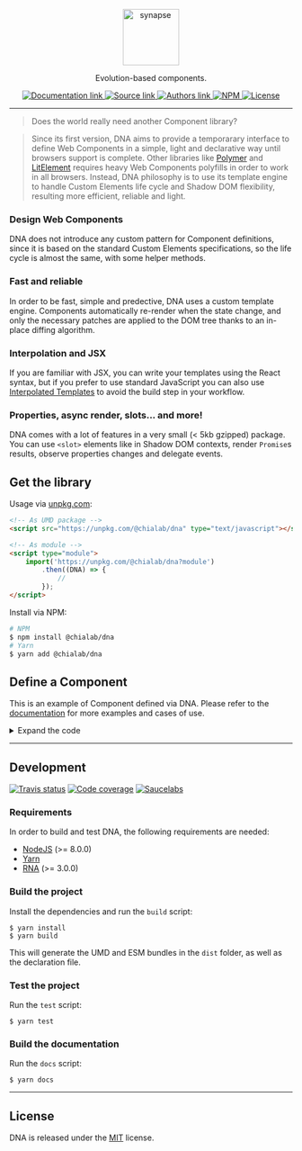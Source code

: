 <p align="center">
    <img alt="synapse" src="https://logos.chialab.io/@chialab/dna.svg" width="100">
</p>

<p align="center">
    Evolution-based components.
</p>

<p align="center">
    <a href="https://dna.chialab.io">
        <img alt="Documentation link" src="https://img.shields.io/badge/Docs-dna.chialab.io-lightgrey.svg?style=flat-square">
    </a>
    <a href="https://github.com/chialab/dna">
        <img alt="Source link" src="https://img.shields.io/badge/Source-GitHub-lightgrey.svg?style=flat-square">
    </a>
    <a href="https://www.chialab.it">
        <img alt="Authors link" src="https://img.shields.io/badge/Authors-Chialab-lightgrey.svg?style=flat-square">
    </a>
    <a href="https://www.npmjs.com/package/@chialab/dna">
        <img alt="NPM" src="https://img.shields.io/npm/v/@chialab/dna.svg?style=flat-square">
    </a>
    <a href="https://github.com/chialab/dna/blob/master/LICENSE">
        <img alt="License" src="https://img.shields.io/npm/l/@chialab/dna.svg?style=flat-square">
    </a>
</p>

---

> Does the world really need another Component library?

> Since its first version, DNA aims to provide a temporarary interface to define Web Components in a simple, light and declarative way until browsers support is complete. Other libraries like [Polymer](https://polymer-library.polymer-project.org/) and [LitElement](https://lit-element.polymer-project.org/) requires heavy Web Components polyfills in order to work in all browsers. Instead, DNA philosophy is to use its template engine to handle Custom Elements life cycle and Shadow DOM flexibility, resulting more efficient, reliable and light.

### Design Web Components

DNA does not introduce any custom pattern for Component definitions, since it is based on the standard Custom Elements specifications, so the life cycle is almost the same, with some helper methods.

### Fast and reliable

In order to be fast, simple and predective, DNA uses a custom template engine. Components automatically re-render when the state change, and only the necessary patches are applied to the DOM tree thanks to an in-place diffing algorithm.

### Interpolation and JSX

If you are familiar with JSX, you can write your templates using the React syntax, but if you prefer to use standard JavaScript you can also use [Interpolated Templates]() to avoid the build step in your workflow.

### Properties, async render, slots... and more!

DNA comes with a lot of features in a very small (< 5kb gzipped) package. You can use `<slot>` elements like in Shadow DOM contexts, render `Promise`s results, observe properties changes and delegate events.

## Get the library

Usage via [unpkg.com](https://unpkg.com/):
```html
<!-- As UMD package -->
<script src="https://unpkg.com/@chialab/dna" type="text/javascript"></script>

<!-- As module -->
<script type="module">
    import('https://unpkg.com/@chialab/dna?module')
        .then((DNA) => {
            //
        });
</script>
```

Install via NPM:
```sh
# NPM
$ npm install @chialab/dna
# Yarn
$ yarn add @chialab/dna
```

## Define a Component

This is an example of Component defined via DNA. Please refer to the [documentation](https://dna.chialab.io) for more examples and cases of use.

<details>
    <summary>Expand the code</summary>

**Define a template**
```html
<template name="hello-component">
    <style scoped>
        :host {
            display: block;
            padding: 10px;
        }

        .message {
            display: flex;
            align-items: center;
        }

        .icon {
            font-size: 50px;
        }
    </style>
    <form>
        <label>What's your name?</label>
        <input type="text" name="name" />
    </form>
    <span class="message">
        <span class="icon">👋🏻</span> Hello [[ name ]]
    </span>
</template>
```

**Define the Component**
```ts
import { Component, property, define, render } from '@chialab/dna';

class HelloComponent extends Component {
    @property() // define an observable Component property
    name: string;

    get events() { // define a list of delegated events
        return {
            'input [name="name"]': (ev, target) => {
                this.name = target.value;
            },
        };
    }
}

// link the Component class to a tag
define('hello-component', HelloComponent);

// render the Component
render(document.body, new HelloComponent);
```
</details>

---

## Development

[![Travis status](https://img.shields.io/travis/chialab/dna.svg?style=flat-square)](https://travis-ci.org/chialab/dna)
[![Code coverage](https://img.shields.io/codecov/c/github/chialab/dna.svg?style=flat-square)](https://codecov.io/gh/chialab/dna)
[![Saucelabs](https://badges.herokuapp.com/sauce/chialab-sl-012?labels=none&style=flat-square)](https://saucelabs.com/u/chialab-sl-012)

### Requirements

In order to build and test DNA, the following requirements are needed:
* [NodeJS](https://nodejs.org/) (>= 8.0.0)
* [Yarn](https://yarnpkg.com)
* [RNA](https://github.com/chialab/rna-cli) (>= 3.0.0)

### Build the project

Install the dependencies and run the `build` script:
```
$ yarn install
$ yarn build
```

This will generate the UMD and ESM bundles in the `dist` folder, as well as the declaration file.

### Test the project

Run the `test` script:

```
$ yarn test
```

### Build the documentation

Run the `docs` script:

```
$ yarn docs
```

---

## License

DNA is released under the [MIT](https://github.com/chialab/dna/blob/master/LICENSE) license.
